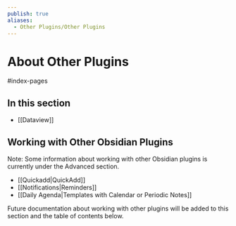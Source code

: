 ```yaml
---
publish: true
aliases:
  - Other Plugins/Other Plugins
---
```


# About Other Plugins

<span class="related-pages">#index-pages</span>

## In this section

- [[Dataview]]

## Working with Other Obsidian Plugins

Note: Some information about working with other Obsidian plugins is currently under the Advanced section.

- [[Quickadd|QuickAdd]]
- [[Notifications|Reminders]]
- [[Daily Agenda|Templates with Calendar or Periodic Notes]]

Future documentation about working with other plugins will be added to this section and the table of contents below.
